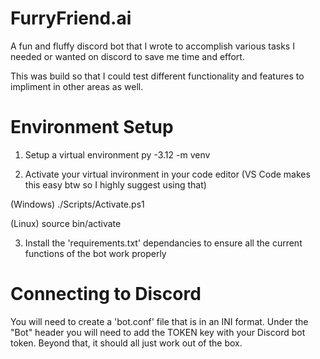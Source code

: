 # FurryFriend.ai
 A fun and fluffy discord bot that I wrote to accomplish various tasks I needed or wanted on discord to save me time and effort.

 This was build so that I could test different functionality and features to impliment in other areas as well.
 
# Environment Setup

1. Setup a virtual environment
py -3.12 -m venv 

2. Activate your virtual invironment in your code editor (VS Code makes this easy btw so I highly suggest using that)

(Windows)
./Scripts/Activate.ps1

(Linux)
source bin/activate

3. Install the 'requirements.txt' dependancies to ensure all the current functions of the bot work properly

# Connecting to Discord
You will need to create a 'bot.conf' file that is in an INI format. Under the "Bot" header you will need to add the TOKEN key with your Discord bot token. Beyond that, it should all just work out of the box.